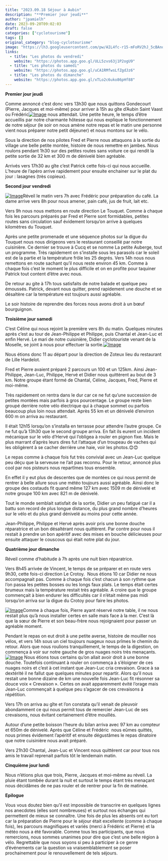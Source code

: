 ```yaml
---
title: "2023.09.18 Séjour à Aubin"
description: "**Premier jour jeudi**"
author: "jpamielh"
date: 2023-09-20T09:02:03
draft: false
categories: ["cyclotourisme"]
tags: []
original_category: "blog-cyclotourisme"
image: "https://lh3.googleusercontent.com/pw/AIL4fc-r15-mFoRV2hJ_5cBAnqxAiswQVnc4A18YG0Y9yFQhxVVgGlkpgr0R5MY4PXvO4PbnNg0Ztcs8Z60DUS7baZiA1y83-yzX2bfcfGizwNVuk6QRExINCp7GPiTim8SHMFYTeKgtmHOho2_hYArrUPq0Qw=w856-h386-s-no?authuser=1"
links:
  - title: "Les photos du vendredi"
    website: "https://photos.app.goo.gl/ULL5zvs63j1P2ogU9"
  - title: "Les photos du samedi"
    website: "https://photos.app.goo.gl/uCA1RMfwsLfZgdJz6"
  - title: "Les photos du dimanche"
    website: "https://photos.app.goo.gl/xTLo2c6uko86pHf88"
---
```


**Premier jour jeudi**

<!--more-->

Comme annoncé c’est donc vers 13h30 que nous quittons Gondecourt (Pierre, Jacques et moi-même) pour arriver à 15h au gîte d’Aubin Saint Vaast ou Frédéric[![Image](https://lh3.googleusercontent.com/pw/AIL4fc_pl7-4fTt7fDfprg14XPt_Dw5QbXrltwpavw4bXWtBGTyeLOkdrwhOfVO77fzqHTnTYtykV5EqPZ9_NgGABCzd6ul7JAz3SipVFt6MfSdd6X0-QtDtDFZ4YH4HYzqnnbK6eIY9xvzD2I0tdEXbRV4YkQ=w856-h642-s-no?authuser=1)](https://lh3.googleusercontent.com/pw/AIL4fc_pl7-4fTt7fDfprg14XPt_Dw5QbXrltwpavw4bXWtBGTyeLOkdrwhOfVO77fzqHTnTYtykV5EqPZ9_NgGABCzd6ul7JAz3SipVFt6MfSdd6X0-QtDtDFZ4YH4HYzqnnbK6eIY9xvzD2I0tdEXbRV4YkQ=w856-h642-s-no?authuser=1) nous attendait. Une petite heure, le temps d’être accueillis par notre charmante hôtesse qui nous explique le fonctionnement de notre séjour (le soir on nous amène notre repas et le matin une personne vient nous préparer notre petit déjeuner) et nous montons sur le vélo.

Sous la direction de nos pilotes Fred et Pierre nous attaquons à la sortie du village une belle petite montée, histoire de nous remettre en jambes. Nous roulons pendant 1h30 sur des petites routes sans voiture ce qui rendit la petite sortie de 32 km et 300 m de dénivelé bien agréable.

Arrivés vers 17h30 au gîte c’est Patrick cette fois-ci qui nous accueille. L’heure de l’apéro arrive rapidement pour ensuite enchainer sur le plat du jour&nbsp;: lasagnes (très copieux).

**Second jour vendredi**

[![Image](https://lh3.googleusercontent.com/pw/AIL4fc9X8XYLRMopa60RUGkkpuGye8WQ8EJNDxKmQoGtbBJIb67JwgtI8THPhFuCBpUHvNYZB3A_WUAS6iU9jL6WrgCxPeoYkeCT9sScNvM9yKV7zzsVzRIIO1eTMiyv82dleukds2LLLofBdnmwUvp7g_pDpQ=w1208-h906-s-no?authuser=1)](https://lh3.googleusercontent.com/pw/AIL4fc9X8XYLRMopa60RUGkkpuGye8WQ8EJNDxKmQoGtbBJIb67JwgtI8THPhFuCBpUHvNYZB3A_WUAS6iU9jL6WrgCxPeoYkeCT9sScNvM9yKV7zzsVzRIIO1eTMiyv82dleukds2LLLofBdnmwUvp7g_pDpQ=w1208-h906-s-no?authuser=1)Réveil le matin vers 7h avec Frédéric pour préparation du café. La dame arrive vers 8h pour nous amener, pain café, jus de fruit, lait etc.

Vers 9h nous nous mettons en route direction Le Touquet. Comme à chaque fois les parcours préparés par Fred et Pierre sont formidables, petites routes sans circulation sauf évidement lorsqu’on arrive à quelques kilomètres du Touquet.

Après une petite promenade et une séquence photos sur la digue du Touquet nous nous dirigeons vers le restaurant conseillé par notre cuisinière. Ce dernier se trouve à Cucq et se nomme La petite Auberge, tout un programme. Très rapidement on s’installe sous les parasols car le soleil est de la partie et la température frôle les 25 degrés. Vers 14h nous nous remettons en route sachant qu’il nous reste environ 45 km. Comme à chaque fois c’est le moment le plus difficile et on en profite pour taquiner Patrick tout content d’être avec nous.

De retour au gite à 17h tous satisfaits de notre balade et quelque peu émoussés. Patrick, devant nous quitter, prend rapidement une douche et se désaltère car la température est toujours aussi agréable.

Le soir histoire de reprendre des forces nous avons droit à un bœuf bourguignon.

**Troisième jour samedi**

C’est Céline qui nous rejoint la première vers 8h du matin. Quelques minutes après c’est au tour de Jean-Philippe et Philippe, puis Chantal et Jean-Luc et enfin Hervé. Le mari de notre cuisinière, Didier cyclotouriste venant de la Moselle, se joint à nous pour effectuer la sortie.[![Image](https://lh3.googleusercontent.com/pw/AIL4fc_lhwzEKLg2trmHVGdcaSkXDAWP_V0YfBxsLW4hRfyvtFHLPcH3nqeaHVpSSQBNN56FrkAGXDQq2Hl6XM1flKpw76VAK8kTdwhvAuGoNQ_HkvxfAR-k0OK57PB0HUvdva4l1uMiLyVdhwtc3TCind_vEw=w1208-h906-s-no?authuser=1)](https://lh3.googleusercontent.com/pw/AIL4fc_lhwzEKLg2trmHVGdcaSkXDAWP_V0YfBxsLW4hRfyvtFHLPcH3nqeaHVpSSQBNN56FrkAGXDQq2Hl6XM1flKpw76VAK8kTdwhvAuGoNQ_HkvxfAR-k0OK57PB0HUvdva4l1uMiLyVdhwtc3TCind_vEw=w1208-h906-s-no?authuser=1)

Nous étions donc 11 au départ pour la direction de Zoteux lieu du restaurant de Lille Hardelot.

Fred et Pierre avaient préparé 2 parcours un 100 et un 125km. Ainsi Jean-Philippe, Jean-Luc, Philippe, Hervé et Didier nous quittèrent au bout de 3 km. Notre groupe étant formé de Chantal, Céline, Jacques, Fred, Pierre et moi-même.

Très rapidement on rentra dans le dur car ce ne fut qu’une succession de petites montées mais parfois à gros pourcentage. Le groupe reste bien groupé derrière notre vélo électrique qui à chaque sommet ou parfois beaucoup plus loin nous attendait. Après 55 km et un dénivelé d’environ 600 m on arriva au restaurant.

Il était 12h15 lorsqu’on s’installa en terrasse pour attendre l’autre groupe. Ce ne fut qu’à 13h30 que le second groupe arriva. En fait ils eurent un incident mécanique sur le vélo d’Hervé qui l’obligea à rouler en pignon fixe. Mais le plus marrant d’après leurs dires fut l’attaque d’un troupeau de vaches qui les obligèrent à se cacher derrière une haie, voir les photos.😊😊

Le repas comme à chaque fois fut très convivial avec un Jean-Luc quelque peu déçu que la serveuse ne l’ait pas reconnu. Pour le retour, annoncé plus cool par nos pisteurs nous repartîmes tous ensemble.

En effet il y eut plus de descentes que de montées ce qui nous permit de rentrer à belle allure sous une météo toujours aussi agréable. Ainsi donc le groupe des costauds fit quand même 127 km avec 1509 m de dénivelé et notre groupe 100 km avec 821 m de dénivelé.

Tout le monde semblait satisfait de la sortie, Didier un peu fatigué car il a battu son record de plus longue distance, du plus grand nombre d’heures sur le vélo et du plus grand dénivelé au moins pour cette année.

Jean-Philippe, Philippe et Hervé après avoir pris une bonne douche réparatrice et un bon désaltérant nous quittèrent. Par contre pour nous il restait à prendre un bon apéritif avec des mises en bouche délicieuses pour ensuite attaquer le couscous qui était notre plat du jour.

**Quatrième jour dimanche**

Réveil comme d’habitude à 7h après une nuit bien réparatrice.

Vers 8h45 arrivée de Vincent, le temps de se préparer et en route vers 9h30, cette fois-ci direction Le Crotoy.&nbsp; Nous étions 10 car Didier ne nous accompagnait pas. Comme à chaque fois c’est chacun à son rythme que l’on passa les petites bosses ou les longs faux plats. Le temps était certes brumeux mais la température restait très agréable. A croire que le groupe commençait à bien endurer les difficultés car il n’était même pas midi lorsqu’on arriva sur la digue du Crotoy pour faire les photos.

[![Image](https://lh3.googleusercontent.com/pw/AIL4fc8QlMLjPas7kwk8U_n_0Z04uYFfHDqaEGp__ABWlzVjJdc1SveXwqG10l1nEtalqQ5ElCjXkJj9vvPTESVTSycfAhQraGHUMNFhwBHmn5MmyiZkQLkhGtmjOc8rtMBE0seisoqYC6YeAq1xqLsYdu1PFQ=w1216-h548-s-no?authuser=1)](https://lh3.googleusercontent.com/pw/AIL4fc8QlMLjPas7kwk8U_n_0Z04uYFfHDqaEGp__ABWlzVjJdc1SveXwqG10l1nEtalqQ5ElCjXkJj9vvPTESVTSycfAhQraGHUMNFhwBHmn5MmyiZkQLkhGtmjOc8rtMBE0seisoqYC6YeAq1xqLsYdu1PFQ=w1216-h548-s-no?authuser=1)Comme à chaque fois, Pierre ayant réservé notre table, il ne nous restait plus qu’à nous installer certes en salle mais face à la mer. C’est là que la sœur de Pierre et son beau-frère nous rejoignaient pour passer un agréable moment.

Pendant le repas on eut droit à une petite averse, histoire de mouiller nos vélos, et vers 14h sous un ciel toujours nuageux nous prîmes le chemin du retour. Alors que nous roulions tranquillement, le temps de la digestion, on commença à voir sur notre gauche de gros nuages noirs très menaçants.[![Image](https://lh3.googleusercontent.com/pw/AIL4fc_2L8FflabdOhCsMuMPNeB1tdGCXV-xrgMIJ3i2uwclIXhSvsPnQOWxVnvvQLb0-z3h-29XTvZYiwTytLsI2OxC1aT6yX3CL6n40fYUIC3MGYj5rKpabP95WVlf7oE8lRy1iviqp9ZRq5mURj_Jpec2Tw=w408-h906-s-no?authuser=1)](https://lh3.googleusercontent.com/pw/AIL4fc_2L8FflabdOhCsMuMPNeB1tdGCXV-xrgMIJ3i2uwclIXhSvsPnQOWxVnvvQLb0-z3h-29XTvZYiwTytLsI2OxC1aT6yX3CL6n40fYUIC3MGYj5rKpabP95WVlf7oE8lRy1iviqp9ZRq5mURj_Jpec2Tw=w408-h906-s-no?authuser=1) Nous étions tous certains qu’on allait avoir droit à une bonne douche. Toutefois continuant à rouler on commença à s’éloigner de ces nuages noirs et c’est à cet instant que Jean-Luc cria crevaison. Grace à sa dextérité il ne fallut que quelques minutes pour repartir. Alors qu’il nous restait une bonne dizaine de km une nouvelle fois Jean-Luc fit résonner sa douce voix «&nbsp;Crevaison&nbsp;». Certes on avait apparemment évité l’orage mais Jean-Luc commençait à quelque peu s’agacer de ces crevaisons à répétition.

Vers 17h on arriva au gîte et l’on constata qu’il venait de pleuvoir abondamment ce qui nous permit tous de remercier Jean-Luc de ses crevaisons, nous évitant certainement d’être mouillés.

Autour d’une petite boisson l’heure du bilan arriva avec 97 km au compteur et 650m de dénivelé. Après que Céline et Frédéric&nbsp; nous eûmes quittés, nous primes évidement l’apéritif et ensuite dégustâmes le repas dinatoire que notre cuisinière nous avait préparé.

Vers 21h30 Chantal, Jean-Luc et Vincent nous quittèrent car pour tous nos amis le travail reprenait parfois tôt le lendemain matin.

**Cinquième jour lundi**

Nous n’étions plus que trois, Pierre, Jacques et moi-même au réveil. La pluie étant tombée durant la nuit et surtout le temps étant très menaçant nous décidâmes de ne pas rouler et de rentrer pour la fin de matinée.

**Epilogue**

Vous vous doutez bien qu’il est impossible de transcrire en quelques lignes nos anecdotes (elles sont nombreuses) et surtout nos échanges qui permettent de mieux se connaître. Une fois de plus les absents ont eu tort car la préparation de Pierre pour le séjour était excellente (comme à chaque fois), les parcours magnifiques et variés (merci à Frédéric et Pierre) et la météo nous a été favorable. Comme tous les participants, que nous remercions, nous sommes unanimes pour dire que c’est une belle région à vélo. Regrettable que nous soyons si peu à participer à ce genre d’événements car la question va vraisemblablement se poser prochainement pour le renouvellement de tels séjours.
